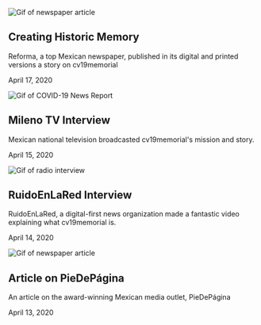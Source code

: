 
![Gif of newspaper article](../images/media-images/reforma-thumbnail.gif)  
## Creating Historic Memory 
Reforma, a top Mexican newspaper, published in its digital and printed versions a story on cv19memorial

April 17, 2020

![Gif of COVID-19 News Report](../images/media-images/mileno-thumbnail.gif)  
## Mileno TV Interview
Mexican national television broadcasted cv19memorial's mission and story.

April 15, 2020

![Gif of radio interview](../images/media-images/RuidoEnLaRed-thumbnail.gif)
## RuidoEnLaRed Interview 
RuidoEnLaRed, a digital-first news organization made a fantastic video explaining what cv19memorial is.

April 14, 2020

![Gif of newspaper article](../images/media-images/PdP-thumbnail.gif)  
## Article on PieDePágina
An article on the award-winning Mexican media outlet, PieDePágina

April 13, 2020
